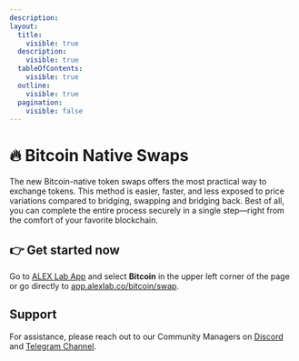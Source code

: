 ```yaml
---
description: 
layout:
  title:
    visible: true
  description:
    visible: true
  tableOfContents:
    visible: true
  outline:
    visible: true
  pagination:
    visible: false
---
```


# 🔥 Bitcoin Native Swaps

The new Bitcoin-native token swaps offers the most practical way to exchange tokens. This method is easier, faster, and less exposed to price variations compared to bridging, swapping and bridging back. Best of all, you can complete the entire process securely in a single step—right from the comfort of your favorite blockchain.

## 👉 Get started now

Go to [ALEX Lab App](https://app.alexlab.co) and select **Bitcoin** in the upper left corner of the page or go directly to [app.alexlab.co/bitcoin/swap](https://app.alexlab.co/bitcoin/swap/).

<!--

## Explore

{% content-ref url="key-concepts.md" %} [key-concepts.md](key-concepts.md) {% endcontent-ref %}
{% content-ref url="how-to.md" %} [how-to.md](how-to.md) {% endcontent-ref %}
{% content-ref url="faqs.md" %} [faqs.md](faqs.md) {% endcontent-ref %}

-->

## Support

For assistance, please reach out to our Community Managers on [Discord](https://discord.com/invite/alexlab) and [Telegram Channel](https://t.me/AlexCommunity).
